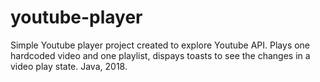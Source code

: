 # youtube-player

Simple Youtube player project created to explore Youtube API. 
Plays one hardcoded video and one playlist, dispays toasts to see the changes in a video play state.
Java, 2018.
